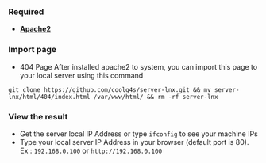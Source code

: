 ### Required
- **[Apache2](https://github.com/coolq4s/server-lnx/blob/25cbaca85fdcb2983960329e531d5780068e9867/apache2/README.md)**

### Import page

- 404 Page
After installed apache2 to system, you can import this page to your local server using this command
```
git clone https://github.com/coolq4s/server-lnx.git && mv server-lnx/html/404/index.html /var/www/html/ && rm -rf server-lnx
```

### View the result
- Get the server local IP Address or type `ifconfig` to see your machine IPs
- Type your local server IP Address in your browser (default port is 80). Ex : `192.168.0.100` or `http://192.168.0.100`